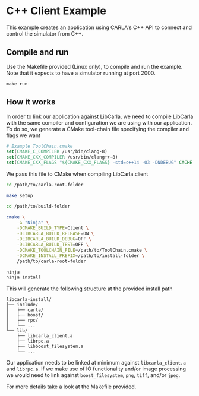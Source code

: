 C++ Client Example
==================

This example creates an application using CARLA's C++ API to connect and control
the simulator from C++.

Compile and run
---------------

Use the Makefile provided (Linux only), to compile and run the example. Note
that it expects to have a simulator running at port 2000.

```
make run
```

How it works
------------

In order to link our application against LibCarla, we need to compile LibCarla
with the same compiler and configuration we are using with our application. To
do so, we generate a CMake tool-chain file specifying the compiler and flags we
want

```cmake
# Example ToolChain.cmake
set(CMAKE_C_COMPILER /usr/bin/clang-8)
set(CMAKE_CXX_COMPILER /usr/bin/clang++-8)
set(CMAKE_CXX_FLAGS "${CMAKE_CXX_FLAGS} -std=c++14 -O3 -DNDEBUG" CACHE STRING "" FORCE)
```

We pass this file to CMake when compiling LibCarla.client

```sh
cd /path/to/carla-root-folder

make setup

cd /path/to/build-folder

cmake \
    -G "Ninja" \
    -DCMAKE_BUILD_TYPE=Client \
    -DLIBCARLA_BUILD_RELEASE=ON \
    -DLIBCARLA_BUILD_DEBUG=OFF \
    -DLIBCARLA_BUILD_TEST=OFF \
    -DCMAKE_TOOLCHAIN_FILE=/path/to/ToolChain.cmake \
    -DCMAKE_INSTALL_PREFIX=/path/to/install-folder \
    /path/to/carla-root-folder

ninja
ninja install
```

This will generate the following structure at the provided install path

```
libcarla-install/
├── include/
│   ├── carla/
│   ├── boost/
│   ├── rpc/
│   └── ...
└── lib/
    ├── libcarla_client.a
    ├── librpc.a
    ├── libboost_filesystem.a
    └── ...
```

Our application needs to be linked at minimum against `libcarla_client.a` and
`librpc.a`. If we make use of IO functionality and/or image processing we would
need to link against `boost_filesystem`, `png`, `tiff`, and/or `jpeg`.

For more details take a look at the Makefile provided.
